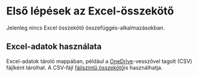 <properties
pageTitle="Az Excel-összekötő hozzáadása |} Microsoft Azure"
description="Az Excel-összekötő REST API-paraméterekkel áttekintése"
services=""    
documentationCenter=""     
authors="msftman"    
manager="erikre"    
editor=""
tags="connectors"/>

<tags
ms.service="multiple"
ms.devlang="na"
ms.topic="article"
ms.tgt_pltfrm="na"
ms.workload="na"
ms.date="08/23/2016"
ms.author="deonhe"/>

# <a name="get-started-with-the-excel-connector"></a>Első lépések az Excel-összekötő

Jelenleg nincs Excel összekötő összefüggés-alkalmazásokban. 

## <a name="to-use-excel-data"></a>Excel-adatok használata
Excel-adatok tároló mappában, például a [OneDrive](connectors-create-api-onedrive.md)-vesszővel tagolt (CSV) fájlként tárolhat. A CSV-fájl [fájlszintű összekötő](../app-service-logic/app-service-logic-enterprise-integration-flatfile.md)is használhatja.

<!---

There is no Excel connector in Logic Apps. Originally, this topic only referenced PowerApps. Removed all PowerApps references. 



Connect to Excel to insert a row, delete a row, and more. 

## Triggers and actions
Excel includes the following action. There are no triggers. 

|Trigger|Actions|
|--- | ---|
|None | <ul><li>Get rows</li><li>Insert row</li><li>Delete row</li><li>Get row</li><li>Get tables</li><li>Update row</li></ul>

All connectors support data in JSON and XML formats. 

## Swagger REST API reference
Applies to version: 1.0.

### Inserts a new row into an Excel table
```POST: /datasets/{dataset}/tables/{table}/items``` 



| Name| Data Type|Required|Located In|Default Value|Description|
| ---|---|---|---|---|---|
|dataset|string|yes|path|none|Excel file name|
|table|string|yes|path|none|Excel table name|
|item| |yes|body|none|Row to insert into the specified Excel table|


### Response

|Name|Description|
|---|---|
|200|OK|
|default|Operation Failed.|




### Retrieves a single row from an Excel table
```GET: /datasets/{dataset}/tables/{table}/items/{id}``` 



| Name| Data Type|Required|Located In|Default Value|Description|
| ---|---|---|---|---|---|
|dataset|string|yes|path|none|Excel file name|
|table|string|yes|path|none|Excel table name|
|id|string|yes|path|none|Unique identifier of row to retrieve|


### Response

|Name|Description|
|---|---|
|200|OK|
|default|Operation Failed.|




### Deletes a row from an Excel table
```DELETE: /datasets/{dataset}/tables/{table}/items/{id}``` 



| Name| Data Type|Required|Located In|Default Value|Description|
| ---|---|---|---|---|---|
|dataset|string|yes|path|none|Excel file name|
|table|string|yes|path|none|Excel table name|
|id|string|yes|path|none|Unique identifier of the row to delete|


### Response

|Name|Description|
|---|---|
|200|OK|
|default|Operation Failed.|




### Updates an existing row in an Excel table
```PATCH: /datasets/{dataset}/tables/{table}/items/{id}``` 



| Name| Data Type|Required|Located In|Default Value|Description|
| ---|---|---|---|---|---|
|dataset|string|yes|path|none|Excel file name|
|table|string|yes|path|none|Excel table name|
|id|string|yes|path|none|Unique identifier of the row to update|
|item| |yes|body|none|Row with updated values|


### Response

|Name|Description|
|---|---|
|200|OK|
|default|Operation Failed.|




## Object definitions

#### DataSetsMetadata

| Name | Data Type | Required|
|---|---|---|
|tabular|not defined|no|
|blob|not defined|no|

#### TabularDataSetsMetadata

| Name | Data Type |Required|
|---|---|---|
|source|string|no|
|displayName|string|no|
|urlEncoding|string|no|
|tableDisplayName|string|no|
|tablePluralName|string|no|

#### BlobDataSetsMetadata

| Name | Data Type |Required|
|---|---|---|
|source|string|no|
|displayName|string|no|
|urlEncoding|string|no|

#### TableMetadata

| Name | Data Type |Required|
|---|---|---|
|name|string|no|
|title|string|no|
|x-ms-permission|string|no|
|schema|not defined|no|

#### DataSetsList

| Name | Data Type |Required|
|---|---|---|
|value|array|no|

#### DataSet

| Name | Data Type |Required|
|---|---|---|
|Name|string|no|
|DisplayName|string|no|

#### Table

| Name | Data Type |Required|
|---|---|---|
|Name|string|no|
|DisplayName|string|no|

#### Item

| Name | Data Type |Required|
|---|---|---|
|ItemInternalId|string|no|

#### TablesList

| Name | Data Type |Required|
|---|---|---|
|value|array|no|

#### ItemsList

| Name | Data Type |Required|
|---|---|---|
|value|array|no|


## Next Steps
[Create a logic app](../app-service-logic/app-service-logic-create-a-logic-app.md)  


-->
